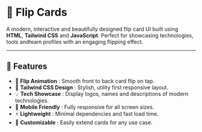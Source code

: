 # 🎴 Flip Cards

A modern, interactive and beautifully designed flip card UI built using **HTML**, **Tailwind CSS** and **JavaScript**. Perfect for showcasing technologies, tools andteam profiles with an engaging flipping effect.

---

## 🚀 Features

- 🔄 **Flip Animation** : Smooth front to back card flip on tap.  
- 🎨 **Tailwind CSS Design** : Stylish, utility first responsive layout.
- 💡 **Tech Showcase** : Display logos, names and descriptions of modern technologies.  
- 📱 **Mobile Friendly** : Fully responsive for all screen sizes.  
- ⚡ **Lightweight** : Minimal dependencies and fast load time.
- 🔧 **Customizable** : Easily extend cards for any use case.
